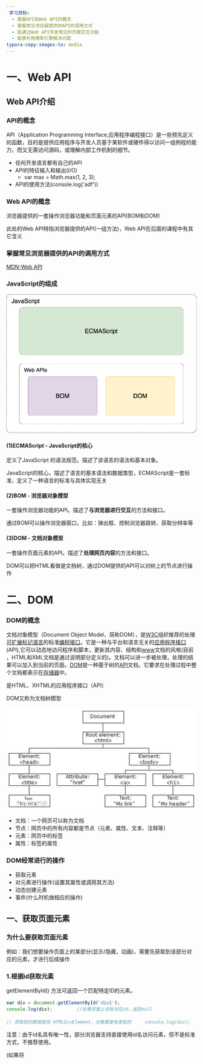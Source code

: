 ```yaml
---
 学习目标:
  - 掌握API和Web API的概念
  - 掌握常见浏览器提供的API的调用方式
  - 能通过Web API开发常见的页面交互功能
  - 能够利用搜索引擎解决问题
typora-copy-images-to: media
---
```


# 一、Web API

## Web API介绍

### API的概念

API（Application Programming Interface,应用程序编程接口）是一些预先定义的函数，目的是提供应用程序与开发人员基于某软件或硬件得以访问一组例程的能力，而又无需访问源码，或理解内部工作机制的细节。

- 任何开发语言都有自己的API
- API的特征输入和输出(I/O)
  - var max =  Math.max(1, 2, 3);
- API的使用方法(console.log('adf'))

### Web  API的概念

浏览器提供的一套操作浏览器功能和页面元素的API(BOM和DOM)

此处的Web API特指浏览器提供的API(一组方法)，Web API在后面的课程中有其它含义


### 掌握常见浏览器提供的API的调用方式
[MDN-Web API](https://developer.mozilla.org/zh-CN/docs/Web/API)

### JavaScript的组成

![QQ图片20170810172512](media/QQ图片20170810172512.png)





#### (1)ECMAScript - JavaScript的核心 

定义了JavaScript 的语法规范。描述了该语言的语法和基本对象。

JavaScript的核心，描述了语言的基本语法和数据类型，ECMAScript是一套标准，定义了一种语言的标准与具体实现无关

#### (2)BOM - 浏览器对象模型

一套操作浏览器功能的API。描述了**与浏览器进行交互**的方法和接口。

通过BOM可以操作浏览器窗口，比如：弹出框、控制浏览器跳转、获取分辨率等 

#### (3)DOM - 文档对象模型

一套操作页面元素的API。描述了**处理网页内容**的方法和接口。

DOM可以把HTML看做是文档树，通过DOM提供的API可以对树上的节点进行操作

# 二、DOM

### DOM的概念 

文档对象模型（Document Object Model，简称DOM），是[W3C](https://baike.baidu.com/item/W3C)组织推荐的处理[可扩展标记语言](https://baike.baidu.com/item/%E5%8F%AF%E6%89%A9%E5%B1%95%E7%BD%AE%E6%A0%87%E8%AF%AD%E8%A8%80)的标准[编程接口](https://baike.baidu.com/item/%E7%BC%96%E7%A8%8B%E6%8E%A5%E5%8F%A3)。它是一种与平台和语言无关的[应用程序接口](https://baike.baidu.com/item/%E5%BA%94%E7%94%A8%E7%A8%8B%E5%BA%8F%E6%8E%A5%E5%8F%A3)(API),它可以动态地访问程序和脚本，更新其内容、结构和[www](https://baike.baidu.com/item/www/109924)文档的风格(目前  ，HTML和XML文档是通过说明部分定义的)。文档可以进一步被处理，处理的结果可以加入到当前的页面。[DOM](https://baike.baidu.com/item/DOM/50288)是一种基于树的[API](https://baike.baidu.com/item/API/10154)文档，它要求在处理过程中整个文档都表示在[存储器](https://baike.baidu.com/item/%E5%AD%98%E5%82%A8%E5%99%A8)中。

是HTML、XHTML的应用程序接口（API）

DOM又称为文档树模型

![1497154623955](media/1497154623955.png)

- 文档：一个网页可以称为文档
- 节点：网页中的所有内容都是节点（元素、属性、文本、注释等）
- 元素：网页中的标签
- 属性：标签的属性

### DOM经常进行的操作

- 获取元素
- 对元素进行操作(设置其属性或调用其方法)
- 动态创建元素
- 事件(什么时机做相应的操作)

## 一、获取页面元素

### 为什么要获取页面元素

例如：我们想要操作页面上的某部分(显示/隐藏，动画)，需要先获取到该部分对应的元素，才进行后续操作

### 1.根据id获取元素

getElementById() 方法可返回一个匹配特定ID的元素。

```javascript
var div = document.getElementById('div1');
console.log(div);         //如果页面上没有对应id，返回null

// 获取到的数据类型 HTMLDivElement，对象都是有类型的     console.log(div);    _proto_: HTMLDivElement
```

注意：由于id名具有唯一性，部分浏览器支持直接使用id名访问元素，但不是标准方式，不推荐使用。

(如果将<script>标签写在<body>前，还未往下获取到网页结构时，结果为null。因为文档执行顺序从上到下一行行执行。当执行到getElementById('div1')时，div还在下面未生成。返回值是null。所以一般<script>一般写在</body>前或者后

### 2.根据标签名获取元素

getElementsByTagName()方法 返回带有指定标签名的对象**集合**。    

注意：getElementsByTagName()获取到的集合是**动态集合**。如果网页中获取的元素动态增加了，那么集合会动态改变。

(如果将<script>标签写在<body>前，开始集合是空，但是由于是动态的。往下执行集合就会动态发生变化。） 

```javascript
var divs = document.getElementsByTagName('div');    //console.log(divs);  _proto_: HTMLCollection   集合
for (var i = 0; i < divs.length; i++) {
  var div = divs[i];         //每一个是元素    HTMLDivElement
  console.log(div);
} 

补充：
//getElementsByTagName()除了可以用document.来调用还可以通过前面找到的元素来调用。但是getElementById()只可以通过document.来调用
var container = document.getElementById('container');
var divs = container.getElementsByTagName('div');
```

### 3.根据name获取元素

getElementsByName()返回带有指定name属性的对象**集合**。

```javascript
var inputs = document.getElementsByName('hobby');
for (var i = 0; i < inputs.length; i++) {
  var input = inputs[i];
  console.log(input);
}
```

在不同浏览器工作方式不同，比如IE和Opera会找id和name是值的。会有歧义，所以不常用。

### 4.根据类名获取元素

getElementsByClassName()根据标签的class属性来获取元素，返回带有指定class属性的对象**集合**

```javascript
var mains = document.getElementsByClassName('main');
for (var i = 0; i < mains.length; i++) {
  var main = mains[i];
  console.log(main);
}
```

浏览器兼容性问题：IE9以后才支持

### 5.根据选择器获取元素

querySelector()根据选择器来查找元素。返回文档中匹配指定的选择器的**第一个元素**。

querySelectorAll()返回文档中匹配到指定的选择器的**所有元素**。

```javascript
var text = document.querySelector('#text');
console.log(text);

var boxes = document.querySelectorAll('.box');
for (var i = 0; i < boxes.length; i++) {
  var box = boxes[i];
  console.log(box);
}
```

IE8后支持，在做移动端页面就可以用这两个方法。没有兼容性问题都支持。在pc上有兼容性问题。



getElementById与querySelector的区别：

​        由于querySelector是按css规范来实现的，所以它传入的字符串中**第一个字符不能是数字**。

​	前三种getxxxByxxx获取的是动态集合，而querySelector获取的是**静态集合**。

​	简单的说就是，动态就是选出的元素会随文档改变，静态的不会，取出来之后就和文档的改变无关了

​	getElementById性能更好，而querySelector按照CSS选择器规范，当在多级查找时，更为方便。


- 总结

```
掌握
	getElementById()
	getElementsByTagName()
了解
	getElementsByName()
	getElementsByClassName()
	querySelector()
	querySelectorAll()
```

## 二、事件

事件：触发-响应机制

### 1.事件三要素

- **事件源**:触发(被)事件的元素 		比如btn
- **事件名称**: 比如click 点击事件
- **事件处理程序**:事件触发后要执行的代码(函数形式)

### 2.事件的基本使用

```javascript
var box = document.getElementById('box');
box.onclick = function() {                //事件名是click  注册事件：onclick 
  console.log('代码会在box被点击后执行');  
};
```

### 案例
- 点击按钮弹出提示框
- 点击按钮切换图片

```javascript
<input type="button" value="点击" id="btn">
<img src="images/a.jpg" id="pic" alt="">

  //1.获取元素
var btn = document.getEelmentById('btn');          
var pic = document.getElementById('pic');
var flag = 1;   //添加标记，flag = 1对应a.jpg；flag = 2对应b.jpg
//2.给按钮注册事件
btn.onclick = function () {	
  //3.切换图片
  	if (flag === 1) {						
    	pic.src = "images/a.jpg";       //获取到的DOM元素与对应的HTML标签具有相同的属性，通过属性设置
    	flag = 2;
  	} else if (flag === 2) {
     	pic.src = "images/b.jpg"                   
    	flag = 1;  
  	}
}
```

## 三、事件详解及应用

### 1.注册/移除事件的三种方式

```javascript
var box = document.getElementById('box');
 //第一种
box.onclick = function () {          
  console.log('点击后执行');
};
box.onclick = null;

//第二种 
box.addEventListener('click', eventCode, false);     //添加   第三个参数flase：事件冒泡 	true：事件捕获
box.removeEventListener('click', eventCode, false);   		//移除

//第三种
box.attachEvent('onclick', eventCode);         
box.detachEvent('onclick', eventCode);

function eventCode() {
  console.log('点击后执行');
}
```


- 第一种注册/移除事件   btn.onclick = function(){}

同个事件目标的多个事件的注册。比如我给同一按钮用下面的方式注册点击事件，两个不同的事件，事件1和事件2。运行只会有事件2。相当把函数给事件赋值，**第二次会把第一次覆盖掉**。
```javascript
<script>
  	var btn = document.getElementById('btn');
 	btn.onclick = function () {      //第一种注册事件的方式
      	alert("user1");
 	}
    btn.onclick = function () {
      	alert("user2");
 	}
    
    //移除事件
    btn.onlick = null;
</script> 
```

​	解决这问题就用到了新的注册事件的方式。

- **addEventListener() / removeEventListener()**

  第二种注册事件方式：

  ​	**addEventListener();**

EventTarget.addEventListener() 方法将指定的监听器注册到EventTarget(事件目标)上，当该对象触发指定的事件时，指定的回调函数就会被执行。事件目标可以是一个文档上的元素Element、Document和Window或者任何其他支持事件的对象 (比如XMLHttpRequest)。

addEventListener()的工作原理是将实现EventListener的函数或对象添加到调用它的EventTarget(事件目标)上的**指定事件类型的事件侦听器列表中**。

基本语法：

```javascript
//type：表示监听事件类型的字符串（名称，比如click、mouseover)
//listener：事件处理函数 function
target.addEventListener(type, listener[, options]);       //前两必须，后面可选
target.addEventListener(type, listener[, useCapture]);
target.addEventListener(type, listener[, useCapture, wantsUntrusted  ]);  // Gecko/Mozilla only

//多次注册事件
var btn = document.getElementById('btn');
btn.addEventListener('click', function () {
  	alert("hello1");
})
btn.addEventListener('click', function () {
  	alert("hello2");
})

//移除addEventListener()注册的事件
移除事件，就不能在注册事件时使用匿名函数，否则移除时访问不到匿名函数，
/*btn.addEventListener('click', function () {
  	alert("hello2");
  	btn.removeEventListener('click', eventCode);     //evenCode写不了注册时的匿名函数
})
应该如下写*/

function btnClick () {
  	alert("hello2");
  	//移除事件：让点了一次后就不再执行
  	btn.removeEventListener('click', btnClick);   //移除的事件名称，移除的事件处理函数
}
btn.addEventListener('click', btnClick);
```

​	IE8以前不支持

其余详细可查看MDN



- **attachEvent() / detachEvent()**

  addEventListener();虽然解决了同个事件目标的多个事件的注册，但是也存在兼容性问题：IE9后才支持。

  IE9前可以通过attachEvent()代替。IE6-10支持，IE11后不支持（非标准的，IE特有的老方法）

  火狐、谷歌都不支持。

  ```javascript
  基本语法：
  //监听的事件名以on前置    
  attached = target.attachEvent(evenNameWithOn, callback)

  //第一个参数，事件名要加on
  btn.attachEvent('onclick', function () {
    	alert("hello");
  })

  //移除attachEvent()注册的事件
  function btnClick () {
    	alert("hello2");
    	//移除事件：让点了一次后就不再执行
    	btn.detachEvent('click', btnClick);   //移除的事件名称，移除的事件处理函数
  }
  btn.attachEvent('click', btnClick);
  ```


### 2.兼容代码

判断存不存在方法。

```javascript
1.添加事件兼容处理
function addEventListener(element, type, fn) {   //type:elementName(不带on)       fn：function
	if (element.addEventListener) {
		element.addEventListener(type, fn, false);    //第三个参数不写默认false
  	} else if (element.attachEvent){
    	element.attachEvent('on' + type,fn);
  	} else {    
    	element['on' + type] = fn;    //其实就是element.onXXX 另一种中括号而已
  	}
}

2.移除事件兼容处理
function removeEventListener(element, type, fn) {
  	if (element.removeEventListener) {
    	element.removeEventListener(type, fn, false);
  	} else if (element.detachEvent) {
    	element.detachEvent('on' + type, fn);
  	} else {
    	element['on'+type] = null;
  	}
}
```
### 3.事件的三个阶段

​	冒泡：从最里往外冒。

​	**事件冒泡**：**最里开始往外执行**。

​		当addEventListener()的第三个参数为false时，就是事件冒泡。

​		当addEventListener()的第三个参数为true时，就是事件捕获。（**从外到里**）

```javascript
<div id="box1">
  	<div id="box2">
  		<div id="box3"></div>     // 三个盒子重叠，最里面的最小
  	</div>
</div>         
        
var box1 = document.getElementById('box1');
var box2 = document.getElementById('box2');
var box3 = document.getElementById('box3');

var arr = [box1, box2, box3];
for (var i = 0; i< arr.length; i++) {
  	arr[i].addEventListener('click', function() {
      	console.log(this.id);
  	}，false)；
}

点最里面的最小的box3
1.捕获阶段:        先执行事件捕获，从外往里 box1 box2 box3
2.当前目标阶段:    执行box3的点击事件
3.冒泡阶段:        执行完box3，从里往外依次冒泡 box3 box2 box1
```

**事件的三个阶段:**

1. **捕获阶段**：从外往里

2. **当前目标阶段**：执行当前点击的元素

3. **冒泡阶段**：从里往外

   ​	事件对象.eventPhase属性可以查看事件触发时所处的阶段

注意：

​	box.onclick和box.attachEvent都不可以设置是  冒泡或捕获 ，**只有事件冒泡**。因为attachEvent()是IE的老版本中支持的，只有两个参数，没有第三个参数。

​	这两种注册的事件是事件冒泡的形式。

### 4.事件委托

当我要给ul里的每个li注册点击事件，由于有事件冒泡，不用给每个子元素注册。因为点击li时，点击事件可以传递到父元素来。本来li做，交给ul去做来实现。

**事件委托**：本来该它做的，交给它的上一级去做。 	 原理：事件冒泡

见下例:

```javascript
var ul = document.getElementById('ul');
ul.onclick = function(e) {   //e：事件参数（对象） 当事件发生时，能获取一些和事件相关的数据
  	//获取到当前点击的li   e.target：真正触发事件的对象     console.log(e.target)  结果是点击的<li></li>
  	e.target.style.backgroundColor = 'red';   //让当前获取到的li高亮显示
}

补充：点击清除其他的样式，在onclick里设置高亮前添加即可
var li = ul.children;    
for( var i = 0; i < li.length; i++) {
	li[i].style.backgroundColor = '';
}
```

e：事件对象    当事件发生时，能获取一些和事件相关的数据

**e.target**：真正触发事件的对象           console.log(e.target)      结果是点击的<li></li>

### 5.事件对象的属性和方法

通过事件对象，可以获取到事件发生时，和事件相关的一些数据。

DOM标准中，给事件处理函数一个参数：e。这个e就是事件对象。（在老版本的IE中获取事件对象，是window.event）

```javascript
var btn = document.getElementById('btn');
btn.onclick = function(e) {   //e：事件对象  当事件发生时，能获取一些和事件相关的数据
	e = e || window.event;      	//处理事件对象的浏览器兼容性。参数e传过来内容就是e，如果参数e是undefined										或者null(即不支持） 就是window.event;
  
  	console.log(e.eventPhase);    //事件的阶段：数值1 、2、3    即捕获阶段、处于目标阶段、冒泡阶段
  	console.log(e.target);      //真正触发事件的对象 兼容：老版本是srcElement
  	console.log(e.currentTarget);      //事件处理函数所属的对象 其实就是事件处理函数中的this
  	console.log(e.type);      //获取事件类型，可通过e.type判断触发的到底是哪个事件
  	console.log（e.clientX/clientY);  //获取鼠标在浏览器的可视区域的坐标。
    console.log（e.pageX/pageY);  //获取鼠标在当前页面的位置（整个文档，包括滚动条的距离）。页面位置。
}
```

一个例子：

![4534542524](media/4534542524.png)







**各属性：**

- e.eventPhase	   事件的阶段：数值1 、2、3    即捕获阶段、处于目标阶段、冒泡阶段
- e.target || e.srcElement        用于获取触发事件的元素。 真正触发事件的对象    **兼容：老版本是srcElement**
- e.currentTarget         事件处理函数所属的对象 其实就是事件处理函数中的this


- e.type         获取事件类型，可通过e.type判断触发的到底是哪个事件

  ![eType](media/eType.PNG)

  ​

  ​

  ​

- e.clientX/clientY     获取鼠标在浏览器的可视区域的坐标。所有浏览器都支持，窗口位置。

- e.pageX/pageY       获取鼠标在当前页面的位置（整个文档，包括滚动条的距离）。页面位置。**IE8以前不支持**

  ​	兼容处理：pageY = clientY + 页面滚动出去的距离

  ​		页面滚动出去的距离：**document.body.scrollLeft/scrollTop**            谷歌中

  ​						      **document.documentElement.scrollLeft/scrollTop**  有些浏览器使用这个，谷歌是0

  ​	documentElement：文档的根元素（整个html文档） 对应的html标签。  而body对应body标签

  ```javascript
  //滚动出去的距离兼容处理函数
  function getScroll() {
    	scrollLeft = document.body.scrollLeft || document.documentElement.scrollLeft;
  	scrollTop = document.body.scrollTop || document.documentElement.scrollTop;
    	return {         //返回一个对象
        	scrollLeft: scrollLeft,
        	scrollTop: scrollTop
    	}
  }
  //pageX/pageY兼容处理
  function getPage(e) {
    	var pageX = e.pageX || e.clientX + getScroll.scrollLeft;   //加上getScroll函数返回的scrollLeft属性
    	var pageY = e.pageY || e.clientY + getScroll.scrollTop;
    	return {
        	pageX: pageX,
        	pageY: pageY
    	}
  }

  //注意在注册事件 以及在注册事件里调用以上兼容处理函数时，记得不要忘了写事件对象e， 比如下方案例3
  ```

**方法：**

- e.preventDefault();        取消默认行为(标准DOM方法)                  IE老版本 e.returnValue=false;  (非标准，谷歌也支持)

  ​	补充：取消默认行为以前还有  return false;

- e.stopPropagation();      取消事件冒泡 (标准DOM方法)                IE老版本 e.cancelBubble = true;(非标准，谷歌也支持)

   					停止事件传播：点击box3，父级box2、box1不执行

#### 案例

1. 跟着鼠标飞的天使

```javascript
//鼠标移动时，鼠标坐标就是图片坐标
#pic {       
   position: absolute; 			/*图片脱离文档流*/
}

var pic = document.getElementById('pic');   //onmousemove前获取元素，如果写在事件中，每次移动都要找，非常慢
document.onmousemove = function(e) {
  	e = e || window.event;
  	pic.style.left = e.pageX -10 + 'px';       //记得单位 ,-10让图片离鼠标更近
  	pic.style.top = e.pageY -10 + 'px';      
}
//兼容处理见上方
```



2. 鼠标点哪图片飞到哪里

3. 获取鼠标在div内的坐标

   ```javascript
   //只要获得鼠标距离屏幕的距离和div距离屏幕的距离即可
   var box = document.getElementById('box');
   box.onclick = function(e) {        //注册事件别忘了e
     	e = e || window.event;
     	//获取鼠标在盒子中的位置 = 鼠标的坐标 - 盒子的坐标
     	//var x = e.pageX 调用别忘了传事件对象e
     	var x = getPage(e).pageX - this.offsetLeft;        // this.offsetLeft 盒子在页面的x距离
     	var y = getPage(e).pageY - this.offsetTop;		
   }	
   ```

### 6.常用的鼠标和键盘事件

鼠标事件：

- onmouseup		鼠标按键放开时触发
- onmousedown     鼠标按键按下触发
- onmousemove     鼠标移动触发

键盘事件：

- onkeyup		 键盘按键弹起触发

- onkeydown    键盘按键按下触发

  - 区别：keydown时，所按的键还未落入文本框。

    ​	    keyup键盘弹起时，已经落入文本框。

案例：文本框只可以输入数字（加一个删除键）

```javascript
<input id="txt" type="text">
<script>
	var txt = document.getElementById('txt');
	txt.onkeydown = function(e) {
      	//判断用户当前输入是否是数字
      	e = e || window.event;
      	//e.keyCode：键盘码   其实对应ASCII码 键盘上是数字对应48-57  但是此时数字键之外包括删除、刷新键都不行了
     	if ((e.keyCode <48 || e.keyCode >57)&&e.keyCode !==8) { //非数字，不想落入文本框(删除可以，code是8)
          	//取消默认行为return false;也行 但要注意此行有后续代码时，不能用return false; 否则后续代码不执行
          	e.preventDefault(); 
     	}
	}
```



## 四、属性操作

### 1.非表单元素的属性

默认属性非自定义的可以直接通过点语法设置属性值

**href**、**title**、**id**、**src**、**className**

```javascript
<a href="https://www.baidu.com" title="我是百度" id="link">百度</a>
<img src="images/1.jpg" id="pic" alt="我是图片">
  
//获取DOM对象的属性值  
var link = document.getElementById('link');
console.log(link.id);       //  link
console.log(link.href);     //  https://www.baidu.com
console.log(link.title);    //  我是百度

var pic = document.getElementById('pic');
console.log(pic.id);     // pic
console.log(pic.src);   //返回本地磁盘的绝对路径
console.log(pic.alt);   //我是图片

//设置DOM对象的属性
link.href = 'http://www.google.cn/'
link.title = 'google';
```

DOM对象的属性（元素）一般情况对应标签的属性。比如class在DOM中是className。（因为class在js中是关键字，不可作为变量或者属性的名字。）

#### 案例

​	1.点击按钮显示隐藏div

```javascript
<style type="text/css">
		#box {
			background-color: red;
			width: 200px;
			height: 200px;
		}
		.show {
			display: block;
		}
		.hidden {
			display: none;
		}
</style>


<input type="button" value="隐藏" id="btn">
<div id="box" >	
      
</div>

<script type="text/javascript">
	var btn = document.getElementById('btn');
	var isShow = true;
	btn.onclick = function () {
		var box = document.getElementById('box');
		if (isShow) {
			box.className = 'hidden';					//className对应class
			btn.value = '显示';    //this.value = '显示';   等效
			isShow = false;
		} else {
			box.className = 'show';
			btn.value = '隐藏';    //this.value = '显示';   等效
			isShow = true;
		}
		
	} 
</script>
```

事件处理函数中 this指向谁？

![this](media/this.PNG)

​	2.美女相册

![4555666](media/4555666.PNG)



​	

点击上面的小图片，下方大图切换成点击的。1.jpg是原图，1-small.jpg是小图片。

![12321](media/12321.PNG)





![222](media/222.PNG)



```javascript
//1.获取所有的a标签
<script>
  var imagegallery = document.getElementById('imagegallery');
  var links = imagegallery.getElementsByTagName('a');
  //2.给所有的a标签注册事件
  for (var i = 0; i < links.length; i++) {
      var link = links[i];   //所有a标签对应的元素
      link.onclick = function () {
          var image = document.getElementById('image');
          image.src = this.href;  //点击时，循环已结束，link是第四个图片links[4]，所以不能写link.href
          var des = document.getElementById('des');  
          des.innerText = this.title;
          return false;     //取消a标签的自动跳转，onclick事件里return false即可。
      }
  }
</script>
```

### 2.innerHTML和innerText详解

- innerHTML和innerText

  获得或设置开始标签和结束标签之间的内容。 

```javascript
//1.设置内容：innerHTML会生成为标签，innerText不会生成为标签
<div id="box1"></div>
<div id="box2"></div>
	<script type="text/javascript">
		var box1 = document.getElementById('box1');
		var box2 = document.getElementById('box2');
		box1.innerHTML = '我是文本<p>我会生成为标签</p>';    
		console.log(box1.innerHTML);        //我是文本 (换行，因为生成了p标签）    我会生成为标签
		box2.innerText = '我是文本<p>我不会生成为标签</p>';  
		console.log(box2.innerText);     //我是文本<p>我不会生成为标签</p>
	</script>
//浏览器上显示由于innerText不会生成标签，标签语句成了内容。所以效果和console.log一样
    
//2.获取内容：innerHTML会把标签也获取到，innerText会把标签过滤掉。
<div id="box1">我是文本<p>我会生成为标签</p></div>
<div id="box2">我是文本<p>我不会生成为标签</p></div> 
    <script type="text/javascript">
		var box1 = document.getElementById('box1');
		var box2 = document.getElementById('box2');
		console.log(box1.innerHTML);  //我是文本<p>我会生成为标签</p>
		console.log(box2.innerText);  //我是文本   (换行）    我会生成为标签
	</script>
//浏览器效果一致，内容标签一致，结构一致
```
- HTML转义符

```
"		&quot;
'		&apos;
&		&amp;
<		&lt;   // less than  小于
>		&gt;   // greater than  大于
空格	   &nbsp;
©		&copy;
```

- innerHTML和innerText的区别


  **1.设置内容：innerHTML会生成标签，innerText不会生成标签。**

  **2.获取内容：innerHTML会把标签也获取到，innerText会把标签过滤掉。innerHTML会把html文档内容原封不动获取到（包括空白、换行)，而innerText会把内容前后的换行和空白都去掉（指的是html文档中的而不是标签产生的效果）。**    

- innerText的兼容性处理

  获取元素的内容：**innerText**和**textContent** 这两者主要是**兼容性的区别**。

  谷歌、新版火狐、IE9及以上：两个都支持：

  旧版火狐：只支持textContent，旧版IE只支持innerText。

  ​

  判断当前浏览器是否支持元素的innerText属性，支持使用element.innerText获取内容，不支持使用element.textContent获取内容。

  typeof element        属性不存在时是undefined，存在会返回属性的类型。

  ```javascript	
  function getInnerText(element) {
    	if (typeof element.innerText === 'String') {   //innnerText的类型是String
        	return element.innerText;    
    	} else {
        	return element.textContent;
    	}
  }
  ```

  不过将来不用自己去做兼容的大量处理，了解实现过程即可。

- innerText(textContent)与innerHTML的选择

  获取内容时，想带标签标签就用innerHTML，不带就前者。

  设置内容时，生成标签用innerHTML，不生成标签用前者。当设置不含标签的内容时，应该用innerText，效率高。因	为innerHTML会解析字符串中的标签。

### 3.表单元素属性

- value 用于大部分表单元素的内容获取(option除外)
- type 可以获取input标签的类型(输入框或复选框等)
- disabled 禁用属性     true/false
- checked 复选框选中属性
- selected 下拉菜单选中属性

#### 案例

- 点击按钮禁用文本框            text.disabled = true;


- 给文本框赋值，获取文本框的值

  大量拼接字符串会导致有性能问题，而数组不会开辟新的空间，是在当前的内存后追加每一项元素，要快得多，从而结束

- 检测用户名是否是3-6位，密码是否是6-8位，如果不满足要求高亮显示文本框

  ```javascript
  <!DOCTYPE html>
  <html lang="en">
  <head>
    <meta charset="UTF-8">
    <title>Document</title>
    <style>
      .bg {
        background-color: yellow;
      }
    </style>
  </head>
  <body>
      <input type="text" id="txtUserName"> <br>
      <input type="password" id="txtUserPassword"> <br>
      <input type="button" value=" 登 录 " id="btnLogin">
      <script>
        // 检测用户名是否是3-6位，密码是否是6-8位，如果不满足要求高亮显示文本框
        	var btnLogin = document.getElementById('btnLogin');

        	btnLogin.onclick = function () {
          	// 检测用户名是否是3-6位，密码是否是6-8位
          	var txtUserName = document.getElementById('txtUserName');
          	var txtUserPassword = document.getElementById('txtUserPassword');

          	//检测用户名是否是3-6位
          	if (txtUserName.value.length < 3 || txtUserName.value.length > 6) {
            		txtUserName.className = 'bg';
            		return;
          	} else {
            		txtUserName.className = '';
          	}

          	// 密码是否是6-8位
          	if (txtUserPassword.value.length < 6 || txtUserPassword.value.length > 8) {
            		txtUserPassword.className = 'bg';
            		return;
          	} else {
            		txtUserPassword.className = '';
          	}

          	// 
          	console.log('执行登录');
        	}
      </script>
  </body>
  </html>

  ```

  ​

- 设置下拉框中的选中项

- 搜索文本框

- 全选反选

  细看全选反选案例

### 4.自定义属性操作

已有的属性DOM封装了可以点出来。**自己定义的属性，点语法不可以获取到**。

- getAttribute() 获取标签行内属性

- setAttribute() 设置标签行内属性

  - 除了setAttribute()外，还可以通过classList.add()来添加属性

- removeAttribute() 移除标签行内属性

  - 通过classList.remove()来移除属性。另外判断元素有无属性。可以通过classList.contains('属性名')

- 与element.属性的区别: 上述三个方法用于获取任意的行内属性。

  ```javascript
  var box = document.getElementById('box');
  console.log(box.age);    //undefined   自定义的属性
  box.getAttribute('age');
  box.setAttribute('sex','meal');       //设置的属性名 以及属性值
  box.removeAttribute("name")； 
  ```

  已有属性也可以通过以上方法操作。

### 5.样式操作

1. 使用类样式    .className
2. 使用style       .style.width

```javascript
// 根据id获取元素 封装成函数
function my$(id) {
	return document.getElementById(id);
}

1.使用类样式(自己带有的属性)
my$('btn').onclick = function () {
	my$('txt').className = 'cls';
  	my$('txt').className = 'cls';
}

2.使用style
my$('btn').onclick = function () {
    // 样式属性  background-color
    // DOM中style的属性  backgroundColor
    var box = my$('box');
    box.style.width = '200px';
    box.style.height = '200px';
    box.style.backgroundColor = 'red';
}
```

当设置多个样式属性的时候使用类样式方便，当设置样式属性比较少的时候使用style比较方便。

- 使用style方式设置的样式显示在标签行内
```javascript
var box = document.getElementById('box');
box.style.width = '100px';
box.style.height = '100px';
box.style.backgroundColor = 'red';
```

- 注意

  通过样式属性设置宽高、位置的属性类型是字符串，需要加上px

### 6.类名操作

- 修改标签的className属性相当于直接修改标签的类名
```javascript
var box = document.getElementById('box');
box.className = 'show';
```

### 案例

1. 开关灯

```javascript
function my$(id) {
	return document.getElementById(id);
}
// 是否开灯  false 关灯状态  true 开灯状态
var isOpen = true;
my$('btn').onclick = function () {
	if (isOpen) {
     	document.body.style.backgroundColor = 'black';
        this.value = '开灯';
        isOpen = false;
     } else {
        document.body.style.backgroundColor = 'white';
        this.value = '关灯';
        isOpen = true;
     }
}
```

2. 点击按钮改变div的背景颜色
3. 图片切换二维码案例

```javascript
// 当鼠标移入  onmouseover
// 当鼠标移出  onmouseout
var nodeSmall = my$('node_small');
nodeSmall.onmouseover = function () {
	// my$('er').className = 'erweima show';
	my$('er').className = my$('er').className.replace('hide', 'show');  //class设置了CSS样式display
}
nodeSmall.onmouseout = function () {
	// my$('er').className = 'erweima hide';
	my$('er').className = my$('er').className.replace('show', 'hide');
}
```

4. 当前输入的文本框高亮显示

```javascript
var inputs = document.getElementsByTagName('input');
for (var i = 0; i < inputs.length; i++) {
	var input = inputs[i];
     if (input.type !== 'text') {   // 判断input是否是文本框
          continue;
     } 
     input.onfocus = function () {   // 让当前正在输入的文本框 高亮显示
     	for (var i = 0; i < inputs.length; i++) {   // 让所有的文本框去掉高亮的效果
        	var input = inputs[i];
        	if (input.type !== 'text') {
            	continue;
             }
             input.style.backgroundColor = '';   // 去除所有文本框高亮显示
         }      
        // 当前文本框高亮显示
        this.style.backgroundColor = 'lightgray';
     }
 }
```

5. 点击按钮改变div的大小和位置
6. 列表隔行变色、高亮显示
7. tab选项卡切换

6、7较复杂，详细见 **02-WebAPI02和03** 代码

总结：

    // DOM文档对象模拟
    //
    // 常见的DOM操作
    //    获取元素   getElementById()  getElementsByTagName()
    //    给元素注册事件    onclick   onmouseover  onmouseout  onfocus  onblur
    //    操作元素的属性
    //        非表单元素   href  title  src alt等
    //        表单元素     type  value  checked  disabled  selected
    //        公共属性     id   className style
    //        样式操作     className  style
    //        自定义属性   setAttribute()   getAttribute()   removeAttribute()
## 五、创建元素的三种方式

动态创建元素，如搜索相关、购物车等等

### 1.document.write()

```javascript
document.write('新设置的内容<p>标签也可以生成</p>');
```

当点击按钮时，使用document.write()输出内容会把之前网页的内容都覆盖掉。所以有局限性，**只能在页面加载的时候去输出，不能在事件中去使用，不然会覆盖。**

几乎不用，有一个应用例子是网页的客服在线帮助聊天是第三方提供的花钱购买的，注册后提供的代码。里面涉及的js就有document.write()。

### 2.innerHTML

详细可见   **四、2.innerHTML和innerText详解**

```javascript
var box = document.getElementById('box');
box.innerHTML = '新内容<p>新标签</p>';
```

1.设置内容：innerHTML会生成为标签。

2.获取内容：innerHTML会把标签也获取到。innerHTML会把html文档内容原封不动获取到（包括空白、换行)，

```javascript
//动态生成一个列表
//数据从服务器端获得，现在暂时模拟一下数据
var datas = ["ruby", "weiss", "blake", "yang"];
var btn = document.getElementById("btn");
btn.onclick = function () {
  	var div1 = document.getElementById("div1");
  	div1.innerHTML = '<ul>';       //效率问题，每次设置innerHTML都会（修改DOM树）重新绘制，速度慢
  	for (var i = 0; i <datas.length; i++) {    //遍历
      	var data = datas[i];
      	div1.innerHTML += '<li>' + data + '</li>';         //拼接字符串
  	}
  	div1.innerHTML += '</ul>';
}
//效率问题，每次设置innerHTML都会（修改DOM树）重新绘制，速度慢

优化1.先定义一个变量，先把字符串拼好，再一次性赋给div1.innerHTML
btn.onclick = function () {
  	var div1 = document.getElementById("div1");
  	var html = '<ul>';       //从此往下整段代码先把字符串拼接好给变量      字符串不可变，每次设置都重新开辟内存
  	for (var i = 0; i <datas.length; i++) {    
      	var data = datas[i];
      	html += '<li>' + data + '</li>';         
  	}
  	html += '</ul>';
  	div1.innerHTML = html;       //重新绘制1次
}
//由于字符串不可变，每次设置都需要重新开辟内存，耗费时间，拼接字符串时也是。当大量时就很明显

优化2. 使用数组替代字符串拼接
var datas = ["ruby", "weiss", "blake", "yang"];
var btn = document.getElementById("btn");
btn.onclick = function () {
  	var div1 = document.getElementById("div1");
  	var arr = [];
  	arr.push('<ul>');       
  	for (var i = 0; i <datas.length; i++) {    
      	var data = datas[i];
      	arr.push('<li>' + data + '</li>');         
  	}
  	arr.push('</ul>');
  	div1.innerHTML = arr.join('');       //join方法将数组转换成字符串
}
```

### 3.document.createElement()

document.createElement()是动态创建了一个**对象**，可以设置属性

```javascript
//在内存中创建对象，还未放到DOM结构中
var div = document.createElement('div');    //生成了<div></div>     
//添加进DOM树中
document.body.appendChild(div); 
//document.createElement()是动态创建了一个对象，可以设置属性
div.innerText = 'hello';
div.style.backgroundColor = 'red';
```

深入理解见下方案例

### 4.性能问题

创建简单的，比如就一个p标签就用innerHTML。如果复杂的或者创建完后，需要注册事件，推荐createElement()。

- innerHTML方法由于会对字符串进行解析，需要避免在循环内多次使用。
- 可以借助字符串或数组的方式进行替换，再设置给innerHTML
- 优化后与document.createElement性能相近


### 5.案例(两个复杂)

- 动态创建列表，高亮显示

  ```javascript
  <input type="button" id="btn" value="按钮">
  <div id="div1"></div>

  <script type="text/javascript">
  //动态生成一个列表
  var datas = ["ruby", "weiss", "blake", "yang"];
  var btn = document.getElementById("btn");
  btn.onclick = function () {
    	var ul1 = document.createElement("ul");   //点击按钮，动态创建ul
    	var div1 = document.getElementById("div1");
    	div1.appendChild(ul1);		//将ul放在DOM树上，并且重新绘制 （ul添加到div下）
    	for (var i = 0; i <datas.length; i++) {    
        	var data = datas[i];
        	var li1 = document.createElement('li');      //内存中动态创建li  
        	ul1.appendChild(li1);     //把li添加到DOM树，并且会重新绘制   （li添加到ul下)
        	setInnerText(li1,data);   //设置li中的显示内容         li.innerText = data;
         	// 给li注册事件
        	li1.onmouseover = liMouseOver;   //就像上面的onclick 右边是一个事件函数，不加括号，因为括号是调用
        	li1.onmouseout = liMouseOut;   //不是函数调用，而是函数赋给onmouseout事件
    	}
  }

  //处理innerText和contentText的兼容性问题
  function setInnerText(element,content) {
    	if (typeof element.innerText === 'String') {   //innnerText的类型是String
        	element.innerText = content;    
    	} else {
        	element.textContent = content;
    	}
  }
  //鼠标经过高亮显示
  function liMouseOver() {
    	this.style.backgroundColor = 'red';
  }
  //鼠标离开取消
  function liMouseOut() {
    	this.style.backgroundColor = '';
  }  
  </script>
  ```

  ​	谷歌、新版火狐、IE9及以上：两个都支持：

  ​	旧版火狐：只支持textContent，旧版IE只支持innerText。

- 根据数据动态创建表格

  ```javascript
  <div id="box"></div>

  //自己封装的获取元素方法
  function my$(id) {  
    return document.getElementById(id);
  }
  //数据是服务器端给的，发生变化。所以动态创建，不能写死
  var datas = [                                        //数组，模拟数据
        {name: 'zs', subject: '语文', score: 90},
        {name: 'ls', subject: '数学', score: 80},
        {name: 'ww', subject: '英语', score: 99},
        {name: 'zl', subject: '英语', score: 100},
        {name: 'xs', subject: '英语', score: 60},
        {name: 'dc', subject: '英语', score: 70}
  ];

  // 表头数据
      var headDatas = ['姓名', '科目', '成绩', '操作'];
  //1.创建table元素 
  var table = document.createElement('table'); 
  my$('box').appendChild(table);
  table.border = '1px';                              //直接设置table元素的属性而不是样式style
  table.width = '400px';
   //2.创建表头thead 
  var thead = document.createElement('thead');
  table.appendChild(thead);

  var tr = document.createElement('tr'); //创建tr
  thead.appenChild(tr);
  tr.style.height = '40px';                             //设置tr的样式属性 thead 高40px 背景浅灰色
  tr.style.backgroundColor = 'lightgray';
   
  var th = document.createElement('th');    //创建th
  tr.appenChild(th);
  // 遍历头部数据，创建th
  for (var i = 0; i < headDatas.length; i++) {
  	var th = document.createElement('th');
       tr.appendChild(th);
       // th.innerText
       setInnerText(th, headDatas[i]);   //设置th中的显示内容
  }
  // 3 创建数据行
  var tbody = document.createElement('tbody');
  table.appendChild(tbody);
  tbody.style.textAlign = 'center';
  for (var i = 0; i < datas.length; i++) {          //创建行tr  循环，每次一行 每次一个学生
  	// 一个学生的成绩 {name: 'zl', subject: '英语', score: 100},
  	var data = datas[i];
  	tr = document.createElement('tr');       //tr前面已经声明过 ，需要时重新创建一个即可
  	tbody.appendChild(tr);

       // 遍历对象,拿到对象中每个属性的值   （解决代码重复)
  	for (var key in data) {          
       	var td = document.createElement('td');
       	tr.appendChild(td);
        	setInnerText(td, data[key]);      //每次将那个学生各属性内容添加
        }
        // 生成删除对应的列
  	td = document.createElement('td');
  	tr.appendChild(td);
       // 删除的超链接
       var link = document.createElement('a');
       td.appendChild(link);
       link.href = 'javascript:void(0)';
       setInnerText(link, '删除');      //link内容是删除
    
       link.onclick = linkDelete;
  }
  function linkDelete() {
        // removeChild()
        // 获取父元素
        // 
        // 获取要删除的行
  	var tr = this.parentNode.parentNode;
  	tbody.removeChild(tr);
       return false;
  }
  ```

## 六、节点操作

元素节点、属性节点、文本节点、注释节点...（共12种）

### 1.Node节点的属性

- nodeType  节点的类型
  - 1 元素节点
  - 2 属性节点
  - 3 文本节点 
- nodeName  节点的名称(标签名称)
- nodeValue  节点值
  - 元素节点的nodeValue始终是null


```javascript
<span id="spanId">11222</span>
<script>
  	//1.标签节点
	var span1 = document.getElementById("spanId");
	alert(span1.nodeType);		//1
	alert(span1.nodeName);		//SPAN		大写标签名
	alert(span1.nodeValue);		//null		null：元素节点的nodeValue始终是null
	//2.属性节点
	var id1 = span1.getAttributeNode("id");
	alert(id1.nodeType);		//2 
	alert(id1.nodeName);		//id		属性名
	alert(id1.nodeValue);		//spanId	属性值  
	//3.文本节点
	var text1 = span1.firstChild;
	alert(text1.nodeType);		//3
	alert(text1.nodeName);		//#text		#text
	alert(text1.nodeValue);		//11222		文本内容 
	...
```



### 2.模拟文档树结构

![1497165666684](media/1497165666684.png)

```javascript
function Node(option) {
  //第一个运算数转换为布尔类型是true，直接返回第一个运算数。如果第一个转换为布尔类型是fasle，返回第二个运算数、
  //比的if{}esle{}简化的三目运算符更简化
  this.id = option.id || '';    
  this.nodeName = option.nodeName || '';
  this.nodeValue = option.nodeValue || '';
  this.nodeType = 1;
  this.children = option.children || [];
}

var doc = new Node({       // 创建html节点
  nodeName: 'html'
});
var head = new Node({    // 创建head节点
  nodeName: 'head'
});
var body = new Node({    // 创建body节点
  nodeName: 'body'
})
doc.children.push(head);   // 设置html中的子节点 head
doc.children.push(body);   // 设置html中的子节点 body

var div = new Node({
  nodeName: 'div',
  nodeValue: 'haha',
});

var p = new Node({
  nodeName: 'p',
  nodeValue: '段落'
}) 
body.children.push(div);    // 设置body中的子节点 div
body.children.push(p);      // 设置html中的子节点 p

function getChildren(ele) {
  for(var i = 0; i < ele.children.length; i++) {
    var child = ele.children[i];
    console.log(child.nodeName);
    getChildren(child);
  }
}
getChildren(doc);
```

### 3.节点层级以及方法

元素节点、属性节点、文本节点、注释节点....（文本属性还有例如换行节点）

- 节点层级



![1503541915769](media/1503536278619.png) 

1. 父节点：**parentNode**

2. 子节点：childNode（所有子节点，兼容性很差）  children     firstChild/lastChild  第一个/最后一个**子节点**

   ​		 firstElementChild/lastElementChild    第一个/最后一个**子元素** (IE9后)

3. 同辈节点：nextElementSibling   下一个兄弟元素节点       previousElementSibling   上一个兄弟元素节点

   ​		   nextSibling	 下一个兄弟节点			          previousSibling	 上一个兄弟节点

```javascript
var box = document.getElementById('box');
console.log(box.parentNode);
console.log(box.childNodes);
console.log(box.children);
console.log(box.nextSibling);
console.log(box.previousSibling);
console.log(box.firstChild);
console.log(box.lastChild);
```

一个简单的例子
```javascript
<ul id="ulId">
	<li id="li1">1111111</li>
     <li id="li2">22222</li>
     <li id="li3">3333</li>
</ul>
1.
var li1 = document.getElementById('li2');
var ul1 = li1.parentNode;    //找父节点
console.log(ul1.id);    //ulId
2.
var ul1 = document.getElementById('ulId');
var li1 = ul1.firstChild;    
console.log(li1.id);       //li1
3.
var li2 = document.getElementById('li2');
console.log(li2.nextElementSibling.id); //li1 如果用nextSibling出问题：换行节点  结果:undefined
console.log(li2.previousElementSibling.id);      //li3  
```

- 关于节点与元素节点


```javascript
//下面div中有5个节点：文本节点（换行）、元素节点（span)、文本节点（换行）、注释节点、文本节点（换行）
<div>           
  	<span>111</span>
	<!--这是一个注释-->
</div>
```
注意

1. childNodes和children的区别，**childNodes获取的是子节点**（包括不想要的换行节点等等），**children获取的是子元素**。通过属性可以通过children[i]或者.item(i)访问到节点/元素或者实现遍历。

2. **nextSibling和previousSibling**获取的是**节点**，**nextElementSibling和previousElementSibling**获取的是**元素**。

   同理**firstChild/lastChild和firstElementChild/lastElementChild。**

   ​

   nextElementSibling和previousElementSibling有兼容性问题，IE9以后才支持。

兼容性补充：

​	1.  IE6-8也支持children，但可能会错误地包含comment（注释）节点。

​	2. nextSibling和 previousSibling在火狐、谷歌、IE9后都是指向的下一个/上一个节点（**包括空文档和换行节点**），仅仅在IE678是指向**上一个/下一个元素节点**。

而nextElementSibling和previousElementSibling在火狐、谷歌、IE9后都是指向的**下一个/上一个元素节点**。


```
节点操作，方法
	appendChild()    
	insertBefore(newNode,oldNode)   //要插入的新节点，作为参照的节点  (放在特定位而不是firstChild和lastChild)
	replaceChild(newNode,oldNode)  //要插入的节点，要替换的节点         （ 这个方法会返回要替换的节点）
	removeChild()
节点层次，属性
	parentNode
	childNodes
	children
	nextSibling/previousSibling            nextElementSibling/previousElementSibling
	firstChild/lastChild                   firstElementChild/lastElementChild 
```



```javascript
var body = document.body;
var div = document.createElement('div');     //创建元素
body.appendChild(div);           //插入节点

var firstEle = body.children[0];
body.insertBefore(div, firstEle);        //要插入的节点，在谁之前插入

body.removeChild(firstEle);           //删除节点

var text = document.createElement('p');
body.replaceChild(text, div);		//替换节点
```

- 其他方法

  cloneNode()：

  ​	1. 参数为true，执行深复制：复制节点和整个子节点树。

  ​	2. 参数为false，执行浅复制：只复制节点本身。

  复制后的节点副本属于文档所有，但没有指定父节点。需要appendChild()、insertBefore()、replaceChild()将它们添加到文档中。

  hasChildNode()：

  ​	节点包含一个或多个子节点的情况下返回true

  ​

  补充：

  1. firstElementChild兼容处理

  ```javascript
  function getFirstElementChild(element) {
  	var node, nodes = this.childNodes, i = 0;
       	while (node = nodes[i++]) {
          	if (node.nodeType === 1) {
              	return node;
               }
           }
           return null;
  }
  //完整代码详细看MDN Element.firstElementChild
  ```

  2. void 运算符对给定的表达式进行求值，然后返回undefined。

     当用户点击一个以 javascript: URI 时，它会执行URI中的代码，然后用返回的值替换页面内容，除非返回的值是undefined。void运算符可用于返回undefined。例如：

  ```javascript
  //href="javascript:void(0); 使得点击a标签时页面不跳转
  //以前还有给onclick事件添加一个return fasle; 以达目的
  <a href="javascript:void(0);">        //其实就是javascript:undefined;
    这个链接点击之后不会做任何事情，如果去掉 void()，
    点击之后整个页面会被替换成一个字符 0。
  </a>
  <p> chrome中即使<a href="javascript:0;">也没变化，firefox中会变成一个字符串0 </p>
  <a href="javascript:void(document.body.style.backgroundColor='green');">
    点击这个链接会让页面背景变成绿色。
  </a>
  ```

  ​

  案例：

  ​	选择水果(选择的移到右边，右边移到左边)

  代码见案例

  ```javascript
  //解决遍历时随着移走的项数改变，不能完全移走完的情况（children中的项被移走之后，索引会重新排列）

  // 注意简化全部移动的，innerHTML移动子元素的话，如果子元素有事件，移动之后元素的事件丢失
  select.innerHTML = all.innerHTML;
  //当我们是用innerHTML 清空子元素的时候  如果子元素有事件，此时会发生内存泄漏
  all.innerHTML = '';  // 清空标签之间的内容
  ```





# 三、BOM

### BOM的概念

BOM(Browser Object Model) 是指浏览器对象模型，浏览器对象模型提供了独立于内容的、可以与浏览器窗口进行互动的对象结构。BOM由多个对象组成，其中代表浏览器窗口的Window对象是BOM的顶层对象，其他对象都是该对象的子对象。

我们在浏览器中的一些操作都可以使用BOM的方式进行编程处理，

比如：刷新浏览器、后退、前进、在浏览器中输入URL等



## 一、BOM的顶级对象window

window是浏览器的顶级对象，当调用window下的属性和方法时，可以省略window。（比如document和alert）

​	补充：

​		甚至之前所写的document也是属于window的。浏览器所有成员都是属于window的。

​		可以认为，window代表整个浏览器窗口。不是可视区域，而是整个。 

​		定义一个全局变量都属于window，都是window对象的属性。 var age = 18;     console.log(window.age);



注意：window下一个特殊的属性 window.name。

```javascript
//window本身就有一个name属性，默认是空字符串，是字符串类型。
var name = 123; 
console.log(name);       // 即使你设置了name是数字，结果还是字符串

//还有top也是window的属性，只能获取，不能赋值
var top = 'top';
console.log(top);      //打印出来是个window，可展开，有兴趣可以去试试

避免使用以上
```



## 二、对话框

浏览器提供的三种对话框

- alert()
- prompt()
- confirm() 

但是将来都不会使用，以前经常。因为一样子难看，无法控制样式。二用户体验不好，要点击确定。现在是弹出一个层，过几秒自动消失。不同浏览器外观不同，而且弹出无法其他操作。

```javascript
//演示 了解即可
btn.onclick = function() {
  	alert('hello');
}
btn.onclick = function() {
  	var userName = prompt('请输入姓名', 'ch');           //前一个提示，后一个文本框默认文字
  	console.log(userName);        //用户输入的值会得到
}
btn.onclick = function() {
  	var isSure = confirm('是否取消操作');      //会返回布尔类型      
  	console.log(isSure);        //点确定会得到true,取消会得到false
}

不好看，用户体验不好。
将来会弹出一个层（div),div里放两按钮来替代confirm;div里放文本框来替代prompt;div里显示提示文字替代alert
```



## 三、页面加载事件和卸载事件

之前提及<script>标签放在body后以确保能获取到body里的内容。而如果放在head中，由于代码从上往下依次执行，获取不到。而如果放在head中，使用页面加载事件window.onload(在页面加载完成后执行)

页面加载完成：页面上所有元素创建完毕，并且引用的外部资源下载完毕（包括图像、脚本文件、CSS 文件等）。

​			   所以执行较晚，而<script>标签放在body是当页面元素创建完毕就会执行。所以后者效率会高。

另外也可用于标签上，<div id="box" onload></div>：当div加载完成了，或者图片。所以不仅window有，所有元素也有onload事件。

- onload 加载事件

```javascript
window.onload = function () {         //其实也可像上面的window的属性或方法一样省略window
  // 当页面加载完成执行
  // 当页面完全加载所有内容（包括图像、脚本文件、CSS 文件等）执行
}
```

- onunload 卸载事件

```javascript
window.onunload = function () {
  // 当用户退出页面时执行
}
```

​	注意，在onunload事件中，所有对话框都是不能用的，因为整个页面要卸载了，window被冻结了。



## 四、定时器

#### 1.setTimeout()和clearTimeout() 

在指定的毫秒数**到达之后执行指定的函数**，**只执行一次**。

setTimeout() 两个参数。第一个：要执行的函数	第二个：间隔的时间，毫秒数

```javascript
// 创建一个定时器，1000毫秒后执行，返回定时器的标示
var timerId = setTimeout(function () {        //有返回数，一个整数，定时器的标识
  console.log('Hello World');
}, 1000);

// 取消定时器的执行
clearTimeout(timerId);
```

**案例：点击弹出删除提示窗口，3s后隐藏**

```javascript
//div设置好样式，默认dispay: none; div不显示
<style>
  	#tip {
		width: 150px;
		height: 30px;
		background-color: lightgray;
		opacity: 0.5;
		margin: 0 auto;
		padding-top: 5px;
		text-align: center;
		color: red;
		display: none;
  	}
</style>  


<body>
  <input type="button" id="btn" value="删除">
  <div id="tip">删除成功</div>	
  <script>        //页面所有元素创建完毕执行，不需要等待外部文件下载完毕
   		var btn = document.getElementById('btn');
		btn.onclick = function() {
          	//删除操作
          	
          	var tip = document.getElementById('tip');   
          	tip.style.display = 'block';
          	setTimeOut(function() {      //3s后隐藏
              	tip.style.display = 'none';
          	}, 3000)
		}
  </script>  
</body>
```

#### 2.setInterval()和clearInterval()

setInterval() 两个参数。要执行的函数，毫秒数

定时调用的函数，可以按照给定的时间(单位毫秒)**周期调用函数**

```javascript
// 创建一个定时器，每隔1秒调用一次
var timerId = setInterval(function () {
  	var date = new Date();
  	console.log(date.toLocaleTimeString());
}, 1000);

// 取消定时器的执行
clearInterval(timerId);
```

案例：

```javascript
1.定时器
2.倒计时 见经典案例
3.简单动画
//盒子要脱离文档流，position: absolute;
btn.onclick = function() {
  	//1.box.style.left = box.style.left + 10 + 'px';   style.left获取的是标签中的style属性设置的样式属性的值
  	/*开始没有设置该样式属性，获取到的是空字符串。点击一次，再点一次后，得到的是left=10px10px不适合法值，当给样式		属性设置非法值时，设置浏览器会自动过滤掉。所以点了第一次移动了，以后再点没反应*/
  	//获取当前盒子位置 offsetLeft offsetTop 偏移值   只读，不可设置，只可获取   
  	/*2.盒子不停向右走
    for (var i = 0; i < 100; i++) {     //循环速度非常非常快，看不到慢慢走的效果
      	box.style.left = box.offsetLeft + 5 +'px';
	}*/
  	//3.
  	var timerId = setInterval(function() {
      	var target = 500;      //最终停止的位置，避免写死，下方用变量替换
      	var step = 5;   //步进  同样不在下方写死
      	if (box.offsetLeft >= target) {  //让盒子停在500px处
          	clearInterval(timeId); 
          	box.style.left = target +'px';    //若下方设置不是5px，改成6px,可能会超出500一些
          	return; //退出函数
      	}
      	box.style.left = box.offsetLeft + step +'px';
	},30);
}

//一下子点好几次，box移动会快很多，因为每点一次就创建一个定时器。点10次，就相当于3ms移动一次，所以越来越快
//通过判断，保证页面上只有一个定时器在执行动画
var timerId = null;    
btn.onclick = function() {
    if (timeId) {  //如果有定时器，null时为false
      	clearInterval(timerId) //先清除定时器，再设置为null
      	timerId = null;
	}
    timerId = setInterval(function() {
      	var target = 500;      //最终停止的位置，避免写死，下方用变量替换
      	var step = 5;   //步进  同样不在下方写死
      	if (box.offsetLeft >= target) {  //让盒子停在500px处
          	clearInterval(timeId); 
          	box.style.left = target +'px';    //若下方设置不是5px，改成6px,可能会超出500一些
          	return; //退出函数
      	}
      	box.style.left = box.offsetLeft + step +'px';
	},30);
}

//封装函数
var timerId = null;    //必须全局变量，保证页面只有一个timerId 不能定义到函数里
function animate(element, target) {
	 if (timeId) {  //如果有定时器，null时为false
      	clearInterval(timerId) //先清除定时器，再设置为null
      	timerId = null;
	}
    timerId = setInterval(function() {
      	//var target = 500;     target通过参数传过来，所以删掉
      	var step = 5;   //步进  同样不在下方写死
      	if (element.offsetLeft >= target) {  //让盒子停在500px处
          	clearInterval(timeId); 
          	element.style.left = target +'px';    //若下方设置不是5px，改成6px,可能会超出500一些
          	return; //退出函数
      	}
      	element.style.left = box.offsetLeft + step +'px';
	},30);
}
btn.onclick = function() {
	animate(box, 800);
}
btn1.onclick = function() {
	animate(box, 400);
}

问题1.
//点击按钮时，只有第二个动，第一个不动。因为只有一个timerId，全局变量只能存储一个定时器。
//第二个animate函数会把上一个animate函数创建的定时器销毁
btn.onclick = function() {  //点击按钮，两个同时动到800
	animate(box, 800);
  	animate(box1,800);
}
btn1.onclick = function() {  //点击按钮，两个同时动到400
	animate(box, 400);
  	animate(box1,400);
}

//解决，不定义全局的timerId,为元素添加一个timerId属性。这样每个box的timerId都是属于自己的
//var timerId = null;    不定义全局的timerId
function animate(element, target) {
	 if (element.timeId) {  //如果有定时器，null时为false
      	clearInterval(element.timerId)   //修改为element的timerId属性
      	timerId = null;
	}
   element.timerId = setInterval(function() {       //动态添加元素的timerId属性
      	var step = 5;   
      	if (element.offsetLeft >= target) {  
          	clearInterval(timeId); 
          	element.style.left = target +'px';    
          	return; 
      	}
      	element.style.left = box.offsetLeft + step +'px';
	},30);
}

问题2：从400-800有动画，但是800到400是立即到，没有动画
function animate(element, target) {
	 if (element.timeId) {  
      	clearInterval(element.timerId)  
      	timerId = null;
	}
   element.timerId = setInterval(function() {       
      	var step = 5;   
     	//当400到800 执行动画
     	//当800到400 不执行动画
     	if(element.offsetLeft > target) { //如果当前位置 > 目标位置  此时step要小于0
          	step = - Math.abs(step);  //每30ms取一次，过了30ms，-step取正又成了正的，所以取绝对值使得step恒负
     	}
     	//原判断也不合理，可以改为当前位置与目标位置相差距离小于srep，就到目标位置
      	if (Math.abs(element.offsetLeft - target) < Math.abs(step)) {  
          	clearInterval(timeId); 
          	element.style.left = target +'px';    
          	return; 
      	}
      	element.style.left = box.offsetLeft + step +'px';
	},30);
}

//往右和往左的速度不一样，因为左移右移的距离不同。因为style.left和offsetLeft不同步，由于body的margin使得相减时得到的值不同
去掉body的margin即可
body {
  	margin: 0;
}
```



## 五、location对象

location对象是window对象下的一个属性，使用的时候可以省略window对象

location可以**获取或者设置浏览器地址栏的URL**  

#### 1.location有哪些成员？

- 使用chrome的控制台查看

- 查MDN

  [MDN](https://developer.mozilla.org/zh-CN/)

- 成员

  - 属性

    - **href**        获取或者设置地址（最常用）	**后面的属性了解**


    - hash	设置或返回从#开始的锚点
    - host         设置或返回主机名和端口号
      - hostname       设置或返回主机名和
      - port                  设置或返回端口号
    - protocal    设置或返回当前url的协议
    - search       设置或返回从？开始的url查询部分

-   方法

    - assign()      委派。作用和href属性一样，可以让页面跳转到指定地方。（和href都记录历史）

    - reload()      重新加载，refresh。其实就是f5。另外可以传一个参数，true/false

      ​			ctrl+f5 强制刷新 从服务器获取页面  就是true

      ​			f5 刷新页面，可能从缓存中加载      false

    - replace()     替换掉地址栏中的地址，但是**不记录历史**

属性，如location.href获取或者设置地址

```javascript
location.href = 'https://www.baidu.com';
location.assign('https://www.baidu.com');
location.repalce('https://www.baidu.com');   //不记录历史，不可以点后退键回到上一页面
location.reload(true); //true 强制从服务器端获取页面  false 若浏览器有缓存的话，直接从缓存获取页面
					//缓存：访问静态页面，浏览器可以把页面存储到本地，下次访问时不从服务器获取，从本地获取
```

#### 2.URL

统一资源定位符 (Uniform Resource Locator, URL)

- URL的组成

```javascript
//形式：协议    主机 端口 路径  数据  锚点
	 scheme://host:port/path?query#fragment
例：
http://www.itheima.com:80/a/b/index.html?name=zs&age=18#bottom    

scheme:通信协议
	常用的http,ftp,maito等，file本地文件
host:主机/域名
	服务器(计算机)域名系统 (DNS) 主机名或 IP 地址。
port:端口号
	整数，可选，省略时使用方案的默认端口，如http的默认端口为80。
path:路径
	由零或多个'/'符号隔开的字符串，一般用来表示主机上的一个目录或文件地址。
query:查询       查询字符串（网页的一些数据）
	可选，用于给动态网页传递参数，可有多个参数，用'&'符号隔开，每个参数的名和值用'='符号隔开。例如：name=zs
fragment:信息片断
	字符串，锚点.
    
query和fragment在做服务器交互时是有意义的，前面很少用，但是可以获取到。
```

#### 作业

解析URL中的query，并返回对象的形式

```javascript
function getQuery(queryStr) {
  var query = {};
  if (queryStr.indexOf('?') > -1) {
    var index = queryStr.indexOf('?');
    queryStr = queryStr.substr(index + 1);
    var array = queryStr.split('&');
    for (var i = 0; i < array.length; i++) {
      var tmpArr = array[i].split('=');
      if (tmpArr.length === 2) {
        query[tmpArr[0]] = tmpArr[1];
      }
    }
  }
  return query;
}
console.log(getQuery(location.search));
console.log(getQuery(location.href));
```



## 六、history对象

请求的url的历史记录

- back()
- forward()
- go()

```javascript
history.back();		//到访问的上一个页面
history.forward();	//到访问的下一个页面
history.go();		//传入参数     1 为下一个   -1为上一个
```



## 七、navigator对象和screen对象

#### 1.navigator对象

navigator对象：记录了跟操作系统和浏览器相关的信息

- userAgent
  - appName

```javascript
navigator.userAgent; 		//可以获取到当前什么操作系统（pc还是移动），当前什么浏览器
navigator.appName;        //浏览器名

//还可以通过window.navigator.onLine来检测网络是否可用
alert(window.navigator.onLine);				//有就true无false
```



#### 2.screen对象

screen对象:获取屏幕的信息

- screen.height
- screen.width



## 八、offset、client、scroll三大家

三组和大小、位置相关的属性。前面已有相关学习。

### 1.偏移量：offset

相对定位父元素offsetParent的偏移量。

之前可以通过offset获取到距离**offsetParent**(最近的**定位父元素**，没有就是body也即是浏览器边缘)的偏移。

- **offsetParent**	    获取距离当前元素最近的**定位**父级元素。如果没有**定位**父元素，此时是body。

  ​	定位父元素指的是父元素有**定位**，比如 position: relative; 	（子绝父相，一般父元素设为相对）

- offsetParent和parentNode的区别

  offsetParent是最近的**定位**父元素。而parentNode是父节点。

```javascript
var box = document.getElementById('box');
console.log(box.offsetParent);
//获取box的坐标
console.log(box.offsetLeft);
console.log(box.offsetTop);
//获取box的大小（包括边框和padding）
console.log(box.offsetWidth);     //获取盒子的宽度
console.log(box.offsetHeight);	  //获取盒子的高度

var child = document.getElementById('child');      // 如果box里还有一个盒子child
console.log(child.offsetLeft);   //获取到的是child距离浏览器的偏移，而不是离box的偏移
console.log(child.offsetTop);	//父元素box没设定位的话，就是body。如果box设置了定位，结果就是距离box的偏移。
```

![1498743216279](media/1498743216279.png)

### 2.客户区(浏览器)大小：client

注意区别事件对象里的属性

```javascript
var box = document.getElementById('box');

//获取盒子边框的宽度
console.log(box.clientLeft);       //左边框border-left的宽度
console.log(box.clientTop);		  //顶边框border-top的宽度

//获取盒子大小 (包括padding 不包括边框)
console.log(box.clientWidth);
console.log(box.clientHeight);
```

![1504075813134](media/1504075813134.png)

### 3.滚动偏移：scroll

三、事件详解与应用中的5.事件对象的属性和方法中pageX/pageY有提及到document.body.scrollTop，包括兼容处理。

```javascript
var box = document.getElementById('box');
 
//获取box内容滚动出去的距离（padding开始）
console.log(box.scrollLeft);
console.log(box.scrollTop);

//内容的大小，包括padding和未显示的内容，不包括滚动条
console.log(box.scrollWidth);		//不包括滚动条的宽度
console.log(box.scrollHeight);       //整个内容的高度，包括滚动条出去的内容的高度
```

而clientWidth/clientHeight是元素的大小+padding ,不包括滚动条

![1498743288621](media/1498743288621.png)



**总结：**

​	offset偏移量：相对最近定位父元素的偏移量。		offsetHeight    元素的大小 + padding + border

​	client客户区的大小：盒子边框的宽度				clientHeight     元素的大小 + padding

​	scroll偏移量：滚动的偏移量。					scrollHeight      内容的大小(包括滚动出去的内容) + padding



### 4.案例(加深理解) 

具体源代码看**经典案例**

1. **拖拽案例**	

   鼠标按下事件onmousedown	鼠标移动事件onmousemove	移除鼠标按下事件onmouseup 

      (1)当鼠标按下的时候，求鼠标在盒子中的位置		鼠标在盒子中的位置 = 鼠标在页面上的位置 - 盒子的位置

      (2)当鼠标在页面上移动的时候。求盒子的坐标		盒子的坐标 = 鼠标当前在页面中的位置 - 鼠标在盒子中的位置

      (3)当鼠标弹起的时候，移除鼠标移动事件    	最后：点击关闭按钮，隐藏盒子

      移动记得设置脱离文档流

2. **弹出登录窗口**

   点击弹出登陆窗口，可拖拽，背景是div遮盖层：灰色凸显登陆框，而且遮盖使得登陆窗口外其他不可点击。

3. **放大镜案例**

   （1）鼠标经过小图，会出现黄色层和右边大图。离开小图，隐藏黄色遮盖层和大图。

   （2）鼠标在小图中移动，黄色遮盖层会跟着鼠标移动。

   （3）黄色遮盖层移动时，右边大图片也跟着移动。（小图片移动多少距离，大图片移动相同比例的距离）

   补充：

   ​	1.small.wepg是谷歌公司研发的一种图片格式，相同画质下体积比jpg、png更小，所以下载速度更快。(只在谷歌支持，但像淘宝这些经过服务器处理，谷歌打开就是wepg，其他打开就是jpg)

   ​	2.未阻止黄色遮盖层出小图时，黄色遮盖层出了小图还会有是因为事件冒泡（黄色的onmosemove传递给了父元素）

   ​	3.mouseover / mouseout        会触发事件冒泡，边缘进入时，会出现bug，不停的冒泡，黄色遮盖层不停闪烁

   ​	不需要事件冒泡时，就用mouseenter / mouseleave

4. **模拟滚动条**

   (3)根据内容的大小，计算滚动条的高度（页面加载后立即显示滚动条高度，所以放在第一）

   ​	   滚动条的高度 / scroll的高度 = box的高度 / 内容的高度

   (1)让滚动条能拖拽

   (2)当滚动条拖拽时，改变内容的位置

   (3)根据内容的大小，计算滚动条的高度

   内容越多，滚动条越小

5. 匀速动画函数

6. 变速动画函数

7. 无缝轮播图

8. 回到顶部  

**总结**

1.

鼠标在页面的位置：e.pageX / e.pageY

盒子在页面的位置：box.offsetLeft / box.offsetTop

鼠标在盒子的位置：x/y = 鼠标在页面的位置 - 盒子在页面的位置 = e.pageX / e.pageY - box.offsetLeft / box.offsetTop

盒子的坐标：boxX/boxY = 鼠标在页面的位置 - 鼠标在盒子的位置 = e.pageX / e.pageY - x/y

设置盒子跟着鼠标移动

​	 box.style.left = boxX + 'px';

​	box.style.top = boxY + 'px';

2.

根据比例关系求**放大镜小图与大图**与**滚动条中滚动条高度与内容滚动的距离**的等比例移动距离

​	mask移动的距离 / mask最大能够移动的距离  = **<u>大图片移动的距离</u>** / 大图片最大能够移动的距离

​	 **<u>滚动条的高度</u>** / scroll的高度 = box的高度 / 内容的高度

​	**<u>内容滚动的距离</u>** / 内容最大能够滚动的距离 = 滚动条滚动的距离 / 滚动条最大能够滚动的距离

3.

![23333333333](media/23333333333.PNG)

滚动条在盒子的位置：bar.offsetTop		（滚动条离最近定位父元素距离，也就是离box距离）

鼠标在滚动条中的位置：y = 鼠标在页面的位置  - 滚动条在盒子的位置 - 盒子在页面的位置= e.pageY - bar.offsetTop - 			  box.offsetTop

滚动条移动后的位置：barY = 鼠标在页面的位置 - 鼠标在滚动条中的位置 - 盒子在页面的位置 = e.pageY - y  - 			  box.offsetTop

## 附录

### 元素的类型

![1497169919418](media/1497169919418.png)